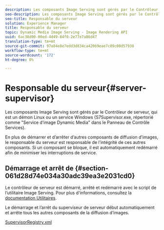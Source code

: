 ```yaml
---
description: Les composants Image Serving sont gérés par le Contrôleur de serveur, qui est un démon Linux ou un service Windows (S7Supervisor.exe, répertorié comme "Service d’image Dynamic Media" dans le Panneau de Contrôle Services).
seo-description: Les composants Image Serving sont gérés par le Contrôleur de serveur, qui est un démon Linux ou un service Windows (S7Supervisor.exe, répertorié comme "Service d’image Dynamic Media" dans le Panneau de Contrôle Services).
seo-title: Responsable du serveur
solution: Experience Manager
title: Responsable du serveur
topic: Dynamic Media Image Serving - Image Rendering API
uuid: 6ac38d90-00ed-4d49-84f0-2e77e7a86d47
translation-type: tm+mt
source-git-commit: 97a84e8e7edd3d834ca42069eae7c09c00d57938
workflow-type: tm+mt
source-wordcount: '172'
ht-degree: 0%

---
```



# Responsable du serveur{#server-supervisor}

Les composants Image Serving sont gérés par le Contrôleur de serveur, qui est un démon Linux ou un service Windows (S7Supervisor.exe, répertorié comme &quot;Service d’image Dynamic Media&quot; dans le Panneau de Contrôle Services).

En plus de démarrer et d’arrêter d’autres composants de diffusion d’images, le responsable du serveur est responsable de l’intégrité de ces autres composants. Si un composant se bloque, il est automatiquement redémarré afin de minimiser les interruptions de service.

## Démarrage et arrêt de {#section-061d28d74e034a30adc39ea3e2031cd0}

Le contrôleur de serveur est démarré, arrêté et redémarré avec le script de l’utilitaire Image Serving. Pour plus d&#39;informations, consultez la [documentation Utilitaires](../../../is-api/is-utils/utilities/c-location-of-utilities.md#concept-bae61e53344449af978502cac6be8b5f).

Le démarrage et l’arrêt du superviseur de serveur début automatiquement et arrête tous les autres composants de la diffusion d’images.

[SupervisorRegistry.xml](../../../is-api/image-serving-api-ref/c-configuration-and-administration/r-server-configuration-files/r-supervisorregistry.md#reference-b55f37a7a7a044d19c1722f5130906c6)
